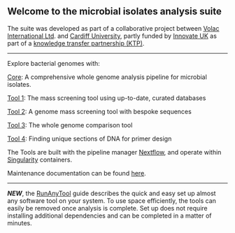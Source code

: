 ## Welcome to the microbial isolates analysis suite

The suite was developed as part of a collaborative project between [Volac International Ltd](https://www.volac.com/). and [Cardiff University](https://www.cardiff.ac.uk/), partly funded by [Innovate UK](https://www.gov.uk/government/organisations/innovate-uk) as part of a [knowledge transfer partnership (KTP)](https://www.ktp-uk.org/).

---

Explore bacterial genomes with:

[Core](https://volac-genomics.github.io/Core_docs/): A comprehensive whole genome analysis pipeline for microbial isolates. 

[Tool 1](https://volac-genomics.github.io/Tool1_docs/): The mass screening tool using up-to-date, curated databases 

[Tool 2](https://volac-genomics.github.io/Tool2_docs/): A genome mass screening tool with bespoke sequences 

[Tool 3](https://volac-genomics.github.io/Tool3_docs/): The whole genome comparison tool 

[Tool 4](https://volac-genomics.github.io/Tool4_docs/): Finding unique sections of DNA for primer design

The Tools are built with the pipeline manager [Nextflow](https://www.nextflow.io/), and operate within [Singularity](https://sylabs.io/singularity) containers.

Maintenance documentation can be found [here](https://volac-genomics.github.io/maintenance_manual/).

---

***NEW***, the [RunAnyTool](https://amybaldwin.github.io/RunAnyTool/) guide describes the quick and easy set up almost any software tool on your system. To use space efficiently, the tools can easily be removed once analysis is complete. Set up does not require installing additional dependencies and can be completed in a matter of minutes. 
